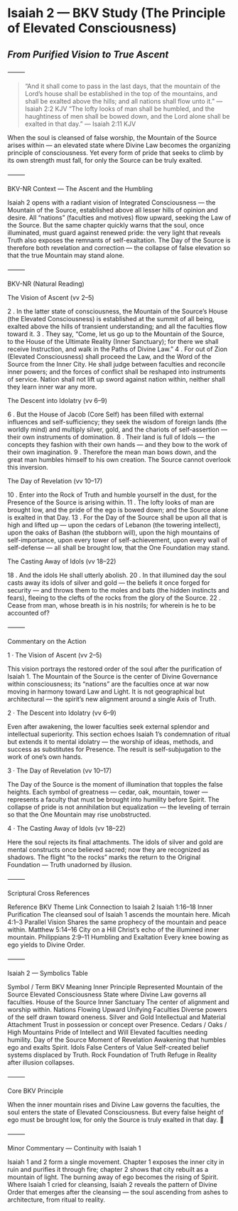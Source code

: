 # Isaiah 2 — BKV Study (The Principle of Elevated Consciousness)

## *From Purified Vision to True Ascent*

⸻

>“And it shall come to pass in the last days, that the mountain of the Lord’s house shall be established in the top of the mountains, and shall be exalted above the hills; and all nations shall flow unto it.” — Isaiah 2:2 KJV
>“The lofty looks of man shall be humbled, and the haughtiness of men shall be bowed down, and the Lord alone shall be exalted in that day.” — Isaiah 2:11 KJV

When the soul is cleansed of false worship, the Mountain of the Source arises within — an elevated state where Divine Law becomes the organizing principle of consciousness. Yet every form of pride that seeks to climb by its own strength must fall, for only the Source can be truly exalted.

⸻

BKV-NR Context — The Ascent and the Humbling

Isaiah 2 opens with a radiant vision of Integrated Consciousness — the Mountain of the Source, established above all lesser hills of opinion and desire. All “nations” (faculties and motives) flow upward, seeking the Law of the Source. But the same chapter quickly warns that the soul, once illuminated, must guard against renewed pride: the very light that reveals Truth also exposes the remnants of self-exaltation. The Day of the Source is therefore both revelation and correction — the collapse of false elevation so that the true Mountain may stand alone.

⸻

BKV-NR (Natural Reading)

The Vision of Ascent (vv 2–5)

2 . In the latter state of consciousness, the Mountain of the Source’s House (the Elevated Consciousness) is established at the summit of all being, exalted above the hills of transient understanding; and all the faculties flow toward it.
3 . They say, “Come, let us go up to the Mountain of the Source, to the House of the Ultimate Reality (Inner Sanctuary); for there we shall receive Instruction, and walk in the Paths of Divine Law.”
4 . For out of Zion (Elevated Consciousness) shall proceed the Law, and the Word of the Source from the Inner City. He shall judge between faculties and reconcile inner powers; and the forces of conflict shall be reshaped into instruments of service. Nation shall not lift up sword against nation within, neither shall they learn inner war any more.

The Descent into Idolatry (vv 6–9)

6 . But the House of Jacob (Core Self) has been filled with external influences and self-sufficiency; they seek the wisdom of foreign lands (the worldly mind) and multiply silver, gold, and the chariots of self-assertion — their own instruments of domination.
8 . Their land is full of Idols — the concepts they fashion with their own hands — and they bow to the work of their own imagination.
9 . Therefore the mean man bows down, and the great man humbles himself to his own creation. The Source cannot overlook this inversion.

The Day of Revelation (vv 10–17)

10 . Enter into the Rock of Truth and humble yourself in the dust, for the Presence of the Source is arising within.
11 . The lofty looks of man are brought low, and the pride of the ego is bowed down; and the Source alone is exalted in that Day.
13 . For the Day of the Source shall be upon all that is high and lifted up — upon the cedars of Lebanon (the towering intellect), upon the oaks of Bashan (the stubborn will), upon the high mountains of self-importance, upon every tower of self-achievement, upon every wall of self-defense — all shall be brought low, that the One Foundation may stand.

The Casting Away of Idols (vv 18–22)

18 . And the idols He shall utterly abolish.
20 . In that illumined day the soul casts away its idols of silver and gold — the beliefs it once forged for security — and throws them to the moles and bats (the hidden instincts and fears), fleeing to the clefts of the rocks from the glory of the Source.
22 . Cease from man, whose breath is in his nostrils; for wherein is he to be accounted of?

⸻

Commentary on the Action

1 · The Vision of Ascent (vv 2–5)

This vision portrays the restored order of the soul after the purification of Isaiah 1. The Mountain of the Source is the center of Divine Governance within consciousness; its “nations” are the faculties once at war now moving in harmony toward Law and Light. It is not geographical but architectural — the spirit’s new alignment around a single Axis of Truth.

2 · The Descent into Idolatry (vv 6–9)

Even after awakening, the lower faculties seek external splendor and intellectual superiority. This section echoes Isaiah 1’s condemnation of ritual but extends it to mental idolatry — the worship of ideas, methods, and success as substitutes for Presence. The result is self-subjugation to the work of one’s own hands.

3 · The Day of Revelation (vv 10–17)

The Day of the Source is the moment of illumination that topples the false heights. Each symbol of greatness — cedar, oak, mountain, tower — represents a faculty that must be brought into humility before Spirit. The collapse of pride is not annihilation but equalization — the leveling of terrain so that the One Mountain may rise unobstructed.

4 · The Casting Away of Idols (vv 18–22)

Here the soul rejects its final attachments. The idols of silver and gold are mental constructs once believed sacred; now they are recognized as shadows. The flight “to the rocks” marks the return to the Original Foundation — Truth unadorned by illusion.

⸻

Scriptural Cross References

Reference	BKV Theme Link	Connection to Isaiah 2
Isaiah 1:16–18	Inner Purification	The cleansed soul of Isaiah 1 ascends the mountain here.
Micah 4:1–3	Parallel Vision	Shares the same prophecy of the mountain and peace within.
Matthew 5:14–16	City on a Hill	Christ’s echo of the illumined inner mountain.
Philippians 2:9–11	Humbling and Exaltation	Every knee bowing as ego yields to Divine Order.


⸻

Isaiah 2 — Symbolics Table

Symbol / Term	BKV Meaning	Inner Principle Represented
Mountain of the Source	Elevated Consciousness	State where Divine Law governs all faculties.
House of the Source	Inner Sanctuary	The center of alignment and worship within.
Nations Flowing Upward	Unifying Faculties	Diverse powers of the self drawn toward oneness.
Silver and Gold	Intellectual and Material Attachment	Trust in possession or concept over Presence.
Cedars / Oaks / High Mountains	Pride of Intellect and Will	Elevated faculties needing humility.
Day of the Source	Moment of Revelation	Awakening that humbles ego and exalts Spirit.
Idols	False Centers of Value	Self-created belief systems displaced by Truth.
Rock	Foundation of Truth	Refuge in Reality after illusion collapses.


⸻

Core BKV Principle

When the inner mountain rises and Divine Law governs the faculties, the soul enters the state of Elevated Consciousness. But every false height of ego must be brought low, for only the Source is truly exalted in that day. 🧭

⸻

Minor Commentary — Continuity with Isaiah 1

Isaiah 1 and 2 form a single movement. Chapter 1 exposes the inner city in ruin and purifies it through fire; chapter 2 shows that city rebuilt as a mountain of light. The burning away of ego becomes the rising of Spirit. Where Isaiah 1 cried for cleansing, Isaiah 2 reveals the pattern of Divine Order that emerges after the cleansing — the soul ascending from ashes to architecture, from ritual to reality.





